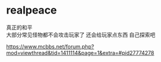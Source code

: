 # realpeace
真正的和平  
大部分常见怪物都不会攻击玩家了
还会给玩家点东西
自己探索吧

https://www.mcbbs.net/forum.php?mod=viewthread&tid=1411114&page=1&extra=#pid27774278

